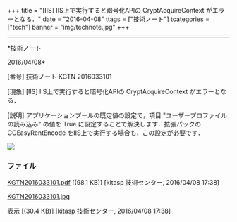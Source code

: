 ﻿+++
title = "[IIS] IIS上で実行すると暗号化APIの CryptAcquireContext がエラーとなる．"
date = "2016-04-08"
ttags = ["技術ノート"]
tcategories = ["tech"]
banner = "img/technote.jpg"
+++

-----------------------------------------------------------------------------------------------------------------------------

*技術ノート

2016/04/08*


[番号]
技術ノート KGTN 2016033101

[現象]
[IIS] IIS上で実行すると暗号化APIの CryptAcquireContext
がエラーとなる．

[説明]
アプリケーションプールの既定値の設定で，項目
"ユーザープロファイルの読み込み" の値を True
に設定することで解決します．拡張パックの GGEasyRentEncode
をIIS上で実行する場合も，この設定が必要です．

![](http://techreport.kitasp.net/attachments/download/2531/KGTN2016033101.jpg)


### ファイル

 
 


[KGTN2016033101.pdf](http://techreport.kitasp.net/attachments/download/2530/KGTN2016033101.pdf)
 [(98.1 KB)] [kitasp 技術センター, 2016/04/08
17:38]

[KGTN2016033101.jpg](http://techreport.kitasp.net/attachments/download/2531/KGTN2016033101.jpg)

[表示](http://techreport.kitasp.net/attachments/2531/KGTN2016033101.jpg "表示")
 [(30.4 KB)] [kitasp 技術センター, 2016/04/08
17:38]


 


 

